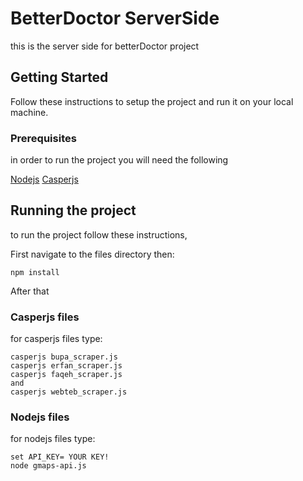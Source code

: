# BetterDoctor ServerSide

this is the server side for betterDoctor project

## Getting Started

Follow these instructions to setup the project and run it on your local machine.

### Prerequisites

in order to run the project you will need the following

[Nodejs](https://nodejs.org/en/download/) 
[Casperjs](http://casperjs.org/)


## Running the project
to run the project follow these instructions,

First navigate to the files directory then:
```
npm install
```

After that

### Casperjs files

for casperjs files type:
```
casperjs bupa_scraper.js
casperjs erfan_scraper.js
casperjs faqeh_scraper.js
and
casperjs webteb_scraper.js
```

### Nodejs files

for nodejs files type:

```
set API_KEY= YOUR KEY!
node gmaps-api.js
```
